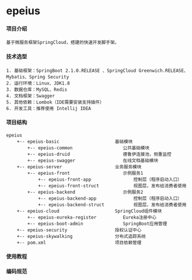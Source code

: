 # epeius

#### 项目介绍
    基于微服务框架SpringCloud，搭建的快速开发脚手架。

#### 技术选型
    1. 基础框架：SpringBoot 2.1.0.RELEASE 、SpringCloud Greenwich.RELEASE、Mybatis、Spring Security
    2. 运行环境：Linux、JDK1.8
    3. 数据仓库：MySQL、Redis
    4. 文档框架：Swagger
    5. 其他依赖：Lombok（IDE需要安装支持插件）
    6. 开发工具：推荐使用 Intellij IDEA

#### 项目结构
    epeius
        +-- epeius-basic                     基础模块
            +-- epeius-common                   公共基础模块
            +-- epeius-druid                    德鲁伊连接池，侧重监控
            +-- epeius-swagger                  在线文档基础模块
        +-- epeius-server                    业务服务模块
            +-- epeius-front                    示例服务1
                +-- epeius-front-app                控制层（程序启动入口）
                +-- epeius-front-struct             视图层，发布给消费者使用
            +-- epeius-backend                  示例服务2
                +-- epeius-backend-app              控制层（程序启动入口）
                +-- epeius-backend-struct           视图层，发布给消费者使用
        +-- epeius-cloud                     SpringCloud组件模块
            +-- epeius-eureka-register          Eureka注册中心
            +-- epeius-boot-admin               SpringBoot应用管理
        +-- epeius-security                  授权认证中心
        +-- epeius-skywalking                分布式追踪系统
        +-- pom.xml                          项目依赖管理

#### 使用教程


#### 编码规范
